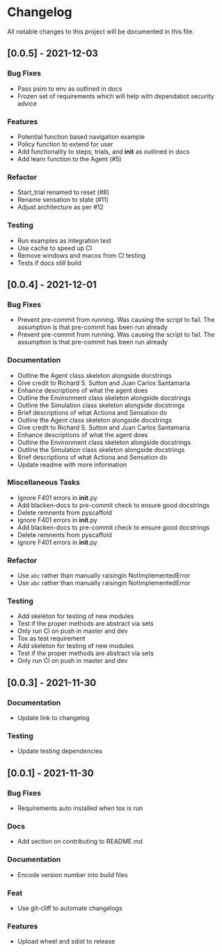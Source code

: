 # Changelog

All notable changes to this project will be documented in this file.

## [0.0.5] - 2021-12-03

### Bug Fixes

- Pass psim to env as outlined in docs
- Frozen set of requirements which will help with dependabot security advice

### Features

- Potential function based navigation example
- Policy function to extend for user
- Add functionality to steps, trials, and __init__ as outlined in docs
- Add learn function to the Agent (#5)

### Refactor

- Start_trial renamed to reset (#8)
- Rename sensation to state (#11)
- Adjust architecture as per #12

### Testing

- Run examples as integration test
- Use cache to speed up CI
- Remove windows and macos from CI testing
- Tests if docs still build

## [0.0.4] - 2021-12-01

### Bug Fixes

- Prevent pre-commit from running. Was causing the script to fail. The assumption is that pre-commit has been run already
- Prevent pre-commit from running. Was causing the script to fail. The assumption is that pre-commit has been run already

### Documentation

- Outline the Agent class skeleton alongside docstrings
- Give credit to Richard S. Sutton and Juan Carlos Santamaria
- Enhance descriptions of what the agent does
- Outline the Environment class skeleton alongside docstrings
- Outline the Simulation class skeleton alongside docstrings
- Brief descriptions of what Actiona and Sensation do
- Outline the Agent class skeleton alongside docstrings
- Give credit to Richard S. Sutton and Juan Carlos Santamaria
- Enhance descriptions of what the agent does
- Outline the Environment class skeleton alongside docstrings
- Outline the Simulation class skeleton alongside docstrings
- Brief descriptions of what Actiona and Sensation do
- Update readme with more information

### Miscellaneous Tasks

- Ignore F401 errors in __init__.py
- Add blacken-docs to pre-commit check to ensure good docstrings
- Delete remnents from pyscaffold
- Ignore F401 errors in __init__.py
- Add blacken-docs to pre-commit check to ensure good docstrings
- Delete remnents from pyscaffold
- Ignore F401 errors in __init__.py

### Refactor

- Use `abc` rather than manually raisingin NotImplementedError
- Use `abc` rather than manually raisingin NotImplementedError

### Testing

- Add skeleton for testing of new modules
- Test if the proper methods are abstract via sets
- Only run CI on push in master and dev
- Tox as test requirement
- Add skeleton for testing of new modules
- Test if the proper methods are abstract via sets
- Only run CI on push in master and dev

## [0.0.3] - 2021-11-30

### Documentation

- Update link to changelog

### Testing

- Update testing dependencies

## [0.0.1] - 2021-11-30

### Bug Fixes

- Requirements auto installed when tox is run

### Docs

- Add section on contributing to README.md

### Documentation

- Encode version number into build files

### Feat

- Use git-cliff to automate changelogs

### Features

- Upload wheel and sdist to release

